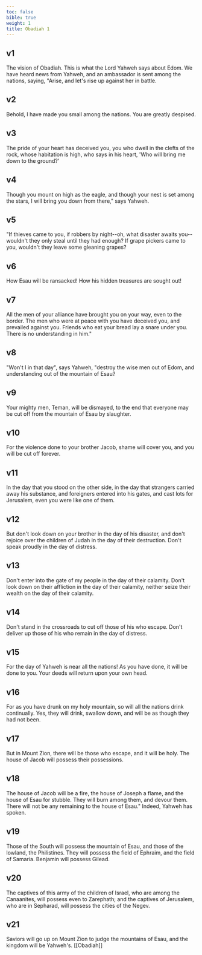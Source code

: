 ```yaml
---
toc: false
bible: true
weight: 1
title: Obadiah 1
---
```



## v1 
The vision of Obadiah. This is what the Lord Yahweh says about Edom. We have heard news from Yahweh, and an ambassador is sent among the nations, saying, "Arise, and let's rise up against her in battle. 

## v2 
Behold, I have made you small among the nations. You are greatly despised. 

## v3 
The pride of your heart has deceived you, you who dwell in the clefts of the rock, whose habitation is high, who says in his heart, 'Who will bring me down to the ground?' 

## v4 
Though you mount on high as the eagle, and though your nest is set among the stars, I will bring you down from there," says Yahweh. 

## v5 
"If thieves came to you, if robbers by night--oh, what disaster awaits you--wouldn't they only steal until they had enough? If grape pickers came to you, wouldn't they leave some gleaning grapes? 

## v6 
How Esau will be ransacked! How his hidden treasures are sought out! 

## v7 
All the men of your alliance have brought you on your way, even to the border. The men who were at peace with you have deceived you, and prevailed against you. Friends who eat your bread lay a snare under you. There is no understanding in him." 

## v8 
"Won't I in that day", says Yahweh, "destroy the wise men out of Edom, and understanding out of the mountain of Esau? 

## v9 
Your mighty men, Teman, will be dismayed, to the end that everyone may be cut off from the mountain of Esau by slaughter. 

## v10 
For the violence done to your brother Jacob, shame will cover you, and you will be cut off forever. 

## v11 
In the day that you stood on the other side, in the day that strangers carried away his substance, and foreigners entered into his gates, and cast lots for Jerusalem, even you were like one of them. 

## v12 
But don't look down on your brother in the day of his disaster, and don't rejoice over the children of Judah in the day of their destruction. Don't speak proudly in the day of distress. 

## v13 
Don't enter into the gate of my people in the day of their calamity. Don't look down on their affliction in the day of their calamity, neither seize their wealth on the day of their calamity. 

## v14 
Don't stand in the crossroads to cut off those of his who escape. Don't deliver up those of his who remain in the day of distress. 

## v15 
For the day of Yahweh is near all the nations! As you have done, it will be done to you. Your deeds will return upon your own head. 

## v16 
For as you have drunk on my holy mountain, so will all the nations drink continually. Yes, they will drink, swallow down, and will be as though they had not been. 

## v17 
But in Mount Zion, there will be those who escape, and it will be holy. The house of Jacob will possess their possessions. 

## v18 
The house of Jacob will be a fire, the house of Joseph a flame, and the house of Esau for stubble. They will burn among them, and devour them. There will not be any remaining to the house of Esau." Indeed, Yahweh has spoken. 

## v19 
Those of the South will possess the mountain of Esau, and those of the lowland, the Philistines. They will possess the field of Ephraim, and the field of Samaria. Benjamin will possess Gilead. 

## v20 
The captives of this army of the children of Israel, who are among the Canaanites, will possess even to Zarephath; and the captives of Jerusalem, who are in Sepharad, will possess the cities of the Negev. 

## v21 
Saviors will go up on Mount Zion to judge the mountains of Esau, and the kingdom will be Yahweh's.
[[Obadiah]]
